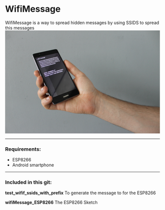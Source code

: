 # WifiMessage

WifiMessage is a way to spread hidden messages by using SSIDS to spread this messages
![image](images/image1.JPG)

---

### Requirements:

* ESP8266
* Android smartphone

---

### Included in this git:

**test_wifif_ssids_with_prefix**
To generate the message to for the ESP8266

**wifiMessage_ESP8266**
The ESP8266 Sketch
